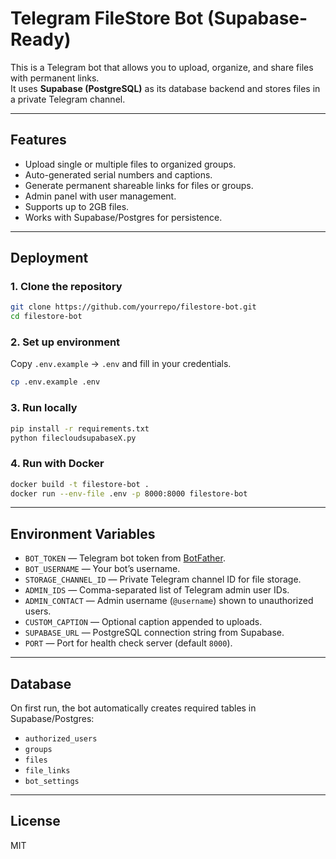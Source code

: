 # Telegram FileStore Bot (Supabase-Ready)

This is a Telegram bot that allows you to upload, organize, and share files with permanent links.  
It uses **Supabase (PostgreSQL)** as its database backend and stores files in a private Telegram channel.

---

## Features
- Upload single or multiple files to organized groups.
- Auto-generated serial numbers and captions.
- Generate permanent shareable links for files or groups.
- Admin panel with user management.
- Supports up to 2GB files.
- Works with Supabase/Postgres for persistence.

---

## Deployment

### 1. Clone the repository
```bash
git clone https://github.com/yourrepo/filestore-bot.git
cd filestore-bot
```

### 2. Set up environment
Copy `.env.example` → `.env` and fill in your credentials.

```bash
cp .env.example .env
```

### 3. Run locally
```bash
pip install -r requirements.txt
python filecloudsupabaseX.py
```

### 4. Run with Docker
```bash
docker build -t filestore-bot .
docker run --env-file .env -p 8000:8000 filestore-bot
```

---

## Environment Variables

- `BOT_TOKEN` — Telegram bot token from [BotFather](https://t.me/BotFather).
- `BOT_USERNAME` — Your bot’s username.
- `STORAGE_CHANNEL_ID` — Private Telegram channel ID for file storage.
- `ADMIN_IDS` — Comma-separated list of Telegram admin user IDs.
- `ADMIN_CONTACT` — Admin username (`@username`) shown to unauthorized users.
- `CUSTOM_CAPTION` — Optional caption appended to uploads.
- `SUPABASE_URL` — PostgreSQL connection string from Supabase.
- `PORT` — Port for health check server (default `8000`).

---

## Database
On first run, the bot automatically creates required tables in Supabase/Postgres:
- `authorized_users`
- `groups`
- `files`
- `file_links`
- `bot_settings`

---

## License
MIT
